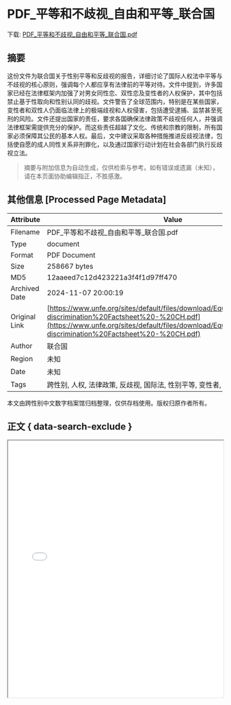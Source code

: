 # PDF_平等和不歧视_自由和平等_联合国

<!-- tcd_download_link -->
下载: <a href="../PDF_平等和不歧视_自由和平等_联合国.pdf" download>PDF_平等和不歧视_自由和平等_联合国.pdf</a>
<!-- tcd_download_link_end -->

## 摘要

<!-- tcd_abstract -->
这份文件为联合国关于性别平等和反歧视的报告，详细讨论了国际人权法中平等与不歧视的核心原则，强调每个人都应享有法律前的平等对待。文件中提到，许多国家已经在法律框架内加强了对男女同性恋、双性恋及变性者的人权保护，其中包括禁止基于性取向和性别认同的歧视。文件警告了全球范围内，特别是在某些国家，变性者和双性人仍面临法律上的极端歧视和人权侵害，包括遭受逮捕、监禁甚至死刑的风险。文件还提出国家的责任，要求各国确保法律政策不歧视任何人，并强调法律框架需提供充分的保护。而这些责任超越了文化、传统和宗教的限制，所有国家必须保障其公民的基本人权。最后，文中建议采取各种措施推进反歧视法律，包括使自愿的成人同性关系非刑罪化，以及通过国家行动计划在社会各部门执行反歧视立法。

<!-- tcd_abstract_end -->

> 摘要与附加信息为自动生成，仅供检索与参考。如有错误或遗漏（未知），请在本页面协助编辑指正，不胜感激。

## 其他信息 [Processed Page Metadata]

| Attribute       | Value                                  |
|-----------------|----------------------------------------|
| Filename        | PDF_平等和不歧视_自由和平等_联合国.pdf                             |
| Type            | document                                 |
| Format          | PDF Document                               |
| Size            | 258667 bytes                           |
| MD5             | 12aaeed7c12d423221a3f4f1d97ff470                                  |
| Archived Date   | 2024-11-07 20:00:19                             |
| Original Link   | [https://www.unfe.org/sites/default/files/download/Equality%20and%20non-discrimination%20Factsheet%20-%20CH.pdf](https://www.unfe.org/sites/default/files/download/Equality%20and%20non-discrimination%20Factsheet%20-%20CH.pdf)                         |
| Author          | 联合国                               |
| Region          | 未知                               |
| Date            | 未知                                 |
| Tags            | 跨性别, 人权, 法律政策, 反歧视, 国际法, 性别平等, 变性者, 双性人                                 |

本文由跨性别中文数字档案馆归档整理，仅供存档使用。版权归原作者所有。


## 正文 { data-search-exclude }

<!-- tcd_main_text -->
<iframe src="../PDF_平等和不歧视_自由和平等_联合国.pdf" width="100%" height="600px">
    <p>无法显示PDF，请下载查看。</p>
</iframe>
<!-- tcd_main_text_end -->

